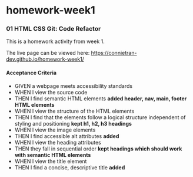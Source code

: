 # homework-week1

### 01 HTML CSS Git: Code Refactor

This is a homework activity from week 1. 

The live page can be viewed here: https://connietran-dev.github.io/homework-week1/


#### Acceptance Criteria


* GIVEN a webpage meets accessibility standards
* WHEN I view the source code
* THEN I find semantic HTML elements **added header, nav, main, footer HTML elements**
* WHEN I view the structure of the HTML elements
* THEN I find that the elements follow a logical structure independent of styling and positioning **kept h1, h2, h3 headings**
* WHEN I view the image elements
* THEN I find accessible alt attributes **added**
* WHEN I view the heading attributes
* THEN they fall in sequential order **kept headings which should work with semantic HTML elements**
* WHEN I view the title element
* THEN I find a concise, descriptive title **added**

